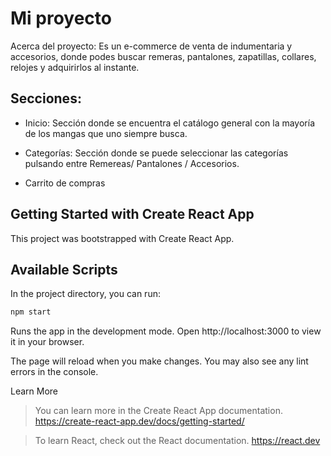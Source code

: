 # Mi proyecto
Acerca del proyecto: Es un e-commerce de venta de indumentaria y accesorios, donde podes buscar remeras, pantalones, zapatillas, collares, relojes  y adquirirlos al instante.


## Secciones:
- Inicio: Sección donde se encuentra el catálogo general con la mayoría de los mangas que uno siempre busca.

- Categorías: Sección donde se puede seleccionar las categorías pulsando entre Remereas/ Pantalones / Accesorios.

- Carrito de compras


## Getting Started with Create React App
This project was bootstrapped with Create React App.
## Available Scripts
In the project directory, you can run:

```sh
npm start
```
Runs the app in the development mode.
Open http://localhost:3000 to view it in your browser.

The page will reload when you make changes.
You may also see any lint errors in the console.


Learn More

> You can learn more in the Create React App documentation. 
https://create-react-app.dev/docs/getting-started/


> To learn React, check out the React documentation.
https://react.dev
